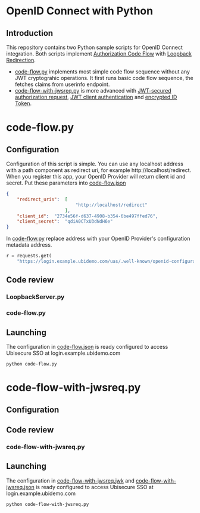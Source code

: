 # OpenID Connect with Python

## Introduction

This repository contains two Python sample scripts for OpenID Connect integration. Both scripts implement [Authorization Code Flow](https://openid.net/specs/openid-connect-core-1_0.html#CodeFlowAuth) with [Loopback Redirection](https://datatracker.ietf.org/doc/html/rfc8252#section-7.3). 

* [code-flow.py](code-flow.py) implements most simple code flow sequence without any JWT cryptograhic operations. It first runs basic code flow sequence, the fetches claims from userinfo endpoint.
* [code-flow-with-jwsreq.py](code-flow-with-jwsreq.py) is more advanced with [JWT-secured authorization request](https://datatracker.ietf.org/doc/html/rfc9101), [JWT client authentication](https://datatracker.ietf.org/doc/html/rfc7523#section-2.2) and [encrypted ID Token](https://openid.net/specs/openid-connect-core-1_0.html#IDToken).

# code-flow.py

## Configuration

Configuration of this script is simple. You can use any localhost address with a path component as redirect uri, for example http://localhost/redirect. When you register this app, your OpenID Provider will return client id and secret. Put these parameters into [code-flow.json](code-flow.json)

```json
{
    "redirect_uris":  [
                          "http://localhost/redirect"
                      ],
    "client_id":  "2734e56f-d637-4908-b354-6be497ffed76",
    "client_secret":  "qdiA0CTxU3dNdH6e"
}
```

In [code-flow.py](code-flow.py#L14) replace address with your OpenID Provider's configuration metadata address.

```py
r = requests.get(
    "https://login.example.ubidemo.com/uas/.well-known/openid-configuration")
```

## Code review

### LoopbackServer.py

### code-flow.py

## Launching

The configuration in [code-flow.json](code-flow.json) is ready configured to access Ubisecure SSO at login.example.ubidemo.com

```text
python code-flow.py
```

# code-flow-with-jwsreq.py

## Configuration

## Code review

### code-flow-with-jwsreq.py

## Launching

The configuration in [code-flow-with-jwsreq.jwk](code-flow-with-jwsreq.jwk) and [code-flow-with-jwsreq.json](code-flow-with-jwsreq.json) is ready configured to access Ubisecure SSO at login.example.ubidemo.com

```text
python code-flow-with-jwsreq.py
```
